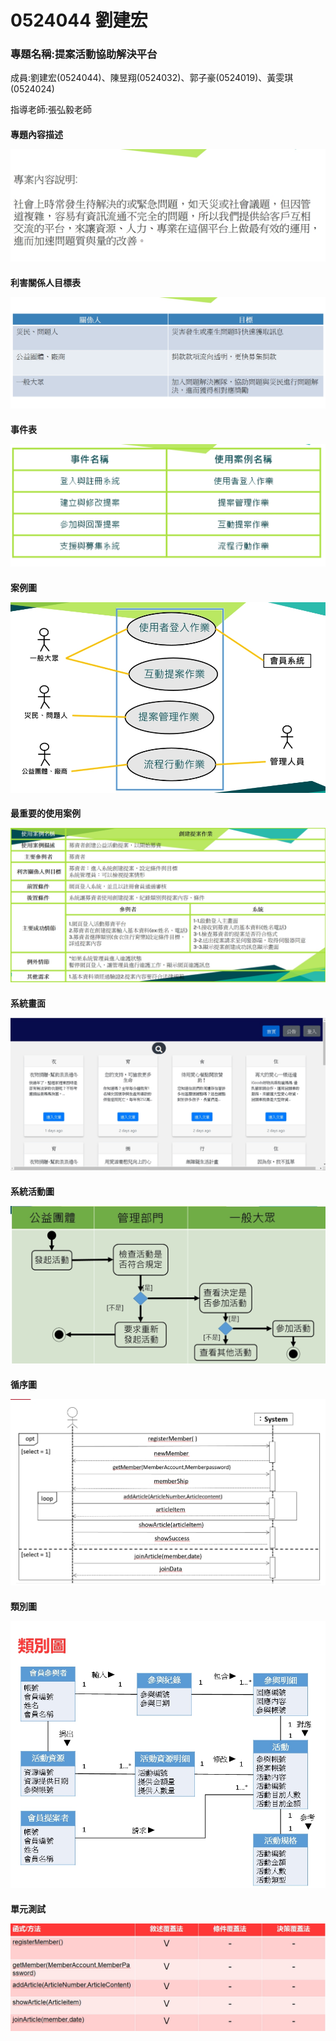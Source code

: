 # 0524044 劉建宏

<p><h3>專題名稱:提案活動協助解決平台</h3><p>
<p>成員:劉建宏(0524044)、陳昱翔(0524032)、郭子豪(0524019)、黃雯琪(0524024)<p>
<p>指導老師:張弘毅老師<p>




<h4>專題內容描述

![image](專題內容描述.jpg)

<h4>利害關係人目標表

![image](利害關係人目標表.jpg)

<h4>事件表

![image](事件表.jpg)

<h4>案例圖

![image](案例圖.jpg)

<h4>最重要的使用案例

![image](使用案例.jpg)

<h4>系統畫面

![image](系統畫面.jpg)

<h4>系統活動圖

![image](系統活動圖.jpg)

<h4>循序圖

![image](循序圖.jpg)

<h4>類別圖
  
![image](類別圖.jpg)  

<h4>單元測試  
  
![image](單元測試.jpg)  

